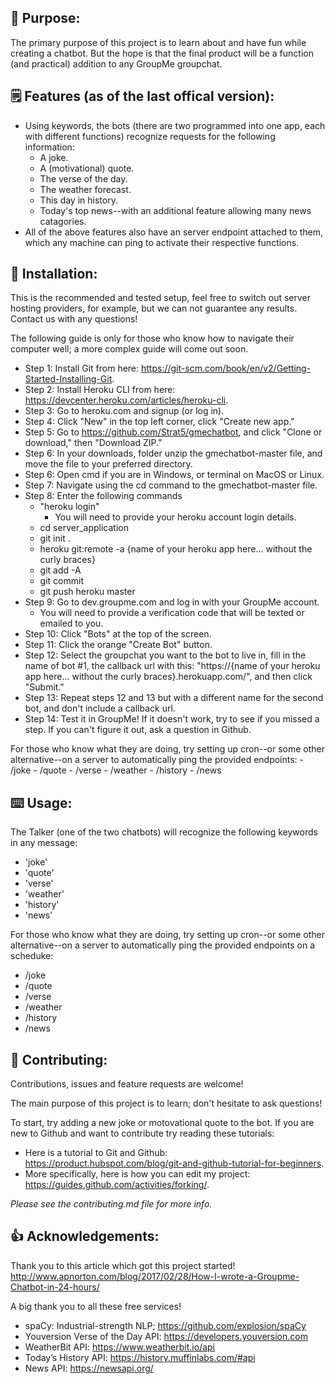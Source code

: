 ## 📖 Purpose: 

The primary purpose of this project is to learn about and have fun while creating a chatbot. 
But the hope is that the final product will be a function (and practical) addition to any GroupMe groupchat.

## 🗒 Features (as of the last offical version):
	
- Using keywords, the bots (there are two programmed into one app, each with different functions) recognize requests for the following information:
	- A joke.
	- A (motivational) quote.
	- The verse of the day.
	- The weather forecast.
	- This day in history.
	- Today's top news--with an additional feature allowing many news catagories.
- All of the above features also have an server endpoint attached to them, which any machine can ping to activate their respective functions.

## 🔨 Installation: 
This is the recommended and tested setup, feel free to switch out server hosting providers, for example, but we can not guarantee any results. Contact us with any questions!

The following guide is only for those who know how to navigate their computer well; a more complex guide will come out soon.
+ Step 1: Install Git from here: https://git-scm.com/book/en/v2/Getting-Started-Installing-Git.
+ Step 2: Install Heroku CLI from here: https://devcenter.heroku.com/articles/heroku-cli.
+ Step 3: Go to heroku.com and signup (or log in).
+ Step 4: Click "New" in the top left corner, click "Create new app."
+ Step 5: Go to https://github.com/Strat5/gmechatbot, and click "Clone or download," then "Download ZIP."
+ Step 6: In your downloads, folder unzip the gmechatbot-master file, and move the file to your preferred directory.
+ Step 6: Open cmd if you are in Windows, or terminal on MacOS or Linux.
+ Step 7: Navigate using the cd command to the gmechatbot-master file.
+ Step 8: Enter the following commands
	- "heroku login"
		- You will need to provide your heroku account login details.
	- cd server_application
	- git init .
	- heroku git:remote -a {name of your heroku app here... without the curly braces}
	- git add -A
	- git commit 
	- git push heroku master
+ Step 9: Go to dev.groupme.com and log in with your GroupMe account.
	- You will need to provide a verification code that will be texted or emailed to you.
+ Step 10: Click "Bots" at the top of the screen.
+ Step 11: Click the orange "Create Bot" button.
+ Step 12: Select the groupchat you want to the bot to live in, fill in the name of bot #1, the callback url with this: "https://{name of your heroku app here... without the curly braces}.herokuapp.com/", and then click "Submit."
+ Step 13: Repeat steps 12 and 13 but with a different name for the second bot, and don't include a callback url.
+ Step 14: Test it in GroupMe! If it doesn't work, try to see if you missed a step. If you can't figure it out, ask a question in Github.

For those who know what they are doing, try setting up cron--or some other alternative--on a server to automatically ping the provided endpoints: 
	- /joke
	- /quote
	- /verse
	- /weather
	- /history
	- /news

## ⌨️ Usage: 

The Talker (one of the two chatbots) will recognize the following keywords in any message:
- 'joke'
- 'quote'
- 'verse'
- 'weather'
- 'history'
- 'news'

For those who know what they are doing, try setting up cron--or some other alternative--on a server to automatically ping the provided endpoints on a scheduke: 
- /joke
- /quote
- /verse
- /weather
- /history
- /news

## 🤝 Contributing:

Contributions, issues and feature requests are welcome!

The main purpose of this project is to learn; don't hesitate to ask questions!

To start, try adding a new joke or motovational quote to the bot.
If you are new to Github and want to contribute try reading these tutorials:

- Here is a tutorial to Git and Github: https://product.hubspot.com/blog/git-and-github-tutorial-for-beginners.
- More specifically, here is how you can edit my project: https://guides.github.com/activities/forking/.

*Please see the contributing.md file for more info.*

## 👍 Acknowledgements:
Thank you to this article which got this project started!
http://www.apnorton.com/blog/2017/02/28/How-I-wrote-a-Groupme-Chatbot-in-24-hours/

A big thank you to all these free services!

- spaCy: Industrial-strength NLP; https://github.com/explosion/spaCy
- Youversion Verse of the Day API: https://developers.youversion.com
- WeatherBit API: https://www.weatherbit.io/api
- Today’s History API: https://history.muffinlabs.com/#api
- News API: https://newsapi.org/
